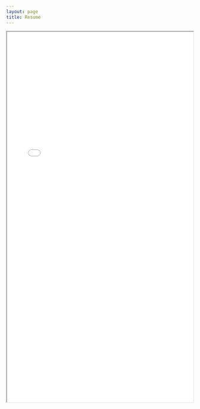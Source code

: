 ```yaml
---
layout: page
title: Resume
---
```


<iframe src="images/Resume.pdf" height="1000px" width="100%"></iframe>
